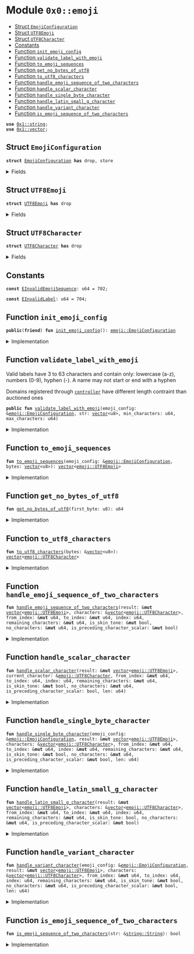 
<a name="0x0_emoji"></a>

# Module `0x0::emoji`



-  [Struct `EmojiConfiguration`](#0x0_emoji_EmojiConfiguration)
-  [Struct `UTF8Emoji`](#0x0_emoji_UTF8Emoji)
-  [Struct `UTF8Character`](#0x0_emoji_UTF8Character)
-  [Constants](#@Constants_0)
-  [Function `init_emoji_config`](#0x0_emoji_init_emoji_config)
-  [Function `validate_label_with_emoji`](#0x0_emoji_validate_label_with_emoji)
-  [Function `to_emoji_sequences`](#0x0_emoji_to_emoji_sequences)
-  [Function `get_no_bytes_of_utf8`](#0x0_emoji_get_no_bytes_of_utf8)
-  [Function `to_utf8_characters`](#0x0_emoji_to_utf8_characters)
-  [Function `handle_emoji_sequence_of_two_characters`](#0x0_emoji_handle_emoji_sequence_of_two_characters)
-  [Function `handle_scalar_character`](#0x0_emoji_handle_scalar_character)
-  [Function `handle_single_byte_character`](#0x0_emoji_handle_single_byte_character)
-  [Function `handle_latin_small_g_character`](#0x0_emoji_handle_latin_small_g_character)
-  [Function `handle_variant_character`](#0x0_emoji_handle_variant_character)
-  [Function `is_emoji_sequence_of_two_characters`](#0x0_emoji_is_emoji_sequence_of_two_characters)


<pre><code><b>use</b> <a href="">0x1::string</a>;
<b>use</b> <a href="">0x1::vector</a>;
</code></pre>



<a name="0x0_emoji_EmojiConfiguration"></a>

## Struct `EmojiConfiguration`



<pre><code><b>struct</b> <a href="emoji.md#0x0_emoji_EmojiConfiguration">EmojiConfiguration</a> <b>has</b> drop, store
</code></pre>



<details>
<summary>Fields</summary>


<dl>
<dt>
<code>joiner: <a href="">vector</a>&lt;u8&gt;</code>
</dt>
<dd>

</dd>
<dt>
<code>variant: <a href="">vector</a>&lt;u8&gt;</code>
</dt>
<dd>

</dd>
<dt>
<code>combining_enclosing: <a href="">vector</a>&lt;u8&gt;</code>
</dt>
<dd>

</dd>
<dt>
<code>latin_small_g: <a href="">vector</a>&lt;u8&gt;</code>
</dt>
<dd>

</dd>
<dt>
<code>one_character_emojis: <a href="">vector</a>&lt;<a href="">vector</a>&lt;u8&gt;&gt;</code>
</dt>
<dd>

</dd>
<dt>
<code>two_character_emojis: <a href="">vector</a>&lt;<a href="">vector</a>&lt;u8&gt;&gt;</code>
</dt>
<dd>

</dd>
<dt>
<code>three_character_emojis: <a href="">vector</a>&lt;<a href="">vector</a>&lt;u8&gt;&gt;</code>
</dt>
<dd>

</dd>
<dt>
<code>four_character_emojis: <a href="">vector</a>&lt;<a href="">vector</a>&lt;u8&gt;&gt;</code>
</dt>
<dd>

</dd>
<dt>
<code>five_character_emojis: <a href="">vector</a>&lt;<a href="">vector</a>&lt;u8&gt;&gt;</code>
</dt>
<dd>

</dd>
<dt>
<code>six_character_emojis: <a href="">vector</a>&lt;<a href="">vector</a>&lt;u8&gt;&gt;</code>
</dt>
<dd>

</dd>
<dt>
<code>seven_character_emojis: <a href="">vector</a>&lt;<a href="">vector</a>&lt;u8&gt;&gt;</code>
</dt>
<dd>

</dd>
<dt>
<code>eight_character_emojis: <a href="">vector</a>&lt;<a href="">vector</a>&lt;u8&gt;&gt;</code>
</dt>
<dd>

</dd>
<dt>
<code>two_character_skin_tone_emojis: <a href="">vector</a>&lt;<a href="">vector</a>&lt;u8&gt;&gt;</code>
</dt>
<dd>

</dd>
<dt>
<code>four_character_skin_tone_emojis: <a href="">vector</a>&lt;<a href="">vector</a>&lt;u8&gt;&gt;</code>
</dt>
<dd>

</dd>
<dt>
<code>five_character_skin_tone_emojis: <a href="">vector</a>&lt;<a href="">vector</a>&lt;u8&gt;&gt;</code>
</dt>
<dd>

</dd>
<dt>
<code>seven_character_skin_tone_emojis: <a href="">vector</a>&lt;<a href="">vector</a>&lt;u8&gt;&gt;</code>
</dt>
<dd>

</dd>
<dt>
<code>eight_character_skin_tone_emojis: <a href="">vector</a>&lt;<a href="">vector</a>&lt;u8&gt;&gt;</code>
</dt>
<dd>

</dd>
<dt>
<code>ten_character_skin_tone_emojis: <a href="">vector</a>&lt;<a href="">vector</a>&lt;u8&gt;&gt;</code>
</dt>
<dd>

</dd>
<dt>
<code>skin_tones: <a href="">vector</a>&lt;<a href="">vector</a>&lt;u8&gt;&gt;</code>
</dt>
<dd>

</dd>
</dl>


</details>

<a name="0x0_emoji_UTF8Emoji"></a>

## Struct `UTF8Emoji`



<pre><code><b>struct</b> <a href="emoji.md#0x0_emoji_UTF8Emoji">UTF8Emoji</a> <b>has</b> drop
</code></pre>



<details>
<summary>Fields</summary>


<dl>
<dt>
<code>from: u64</code>
</dt>
<dd>

</dd>
<dt>
<code><b>to</b>: u64</code>
</dt>
<dd>

</dd>
<dt>
<code>no_characters: u64</code>
</dt>
<dd>

</dd>
<dt>
<code>is_skin_tone: bool</code>
</dt>
<dd>

</dd>
<dt>
<code>is_single_byte: bool</code>
</dt>
<dd>

</dd>
</dl>


</details>

<a name="0x0_emoji_UTF8Character"></a>

## Struct `UTF8Character`



<pre><code><b>struct</b> <a href="emoji.md#0x0_emoji_UTF8Character">UTF8Character</a> <b>has</b> drop
</code></pre>



<details>
<summary>Fields</summary>


<dl>
<dt>
<code>char: <a href="_String">string::String</a></code>
</dt>
<dd>

</dd>
<dt>
<code>no_bytes: u64</code>
</dt>
<dd>

</dd>
</dl>


</details>

<a name="@Constants_0"></a>

## Constants


<a name="0x0_emoji_EInvalidEmojiSequence"></a>



<pre><code><b>const</b> <a href="emoji.md#0x0_emoji_EInvalidEmojiSequence">EInvalidEmojiSequence</a>: u64 = 702;
</code></pre>



<a name="0x0_emoji_EInvalidLabel"></a>



<pre><code><b>const</b> <a href="emoji.md#0x0_emoji_EInvalidLabel">EInvalidLabel</a>: u64 = 704;
</code></pre>



<a name="0x0_emoji_init_emoji_config"></a>

## Function `init_emoji_config`



<pre><code><b>public</b>(<b>friend</b>) <b>fun</b> <a href="emoji.md#0x0_emoji_init_emoji_config">init_emoji_config</a>(): <a href="emoji.md#0x0_emoji_EmojiConfiguration">emoji::EmojiConfiguration</a>
</code></pre>



<details>
<summary>Implementation</summary>


<pre><code><b>public</b>(<b>friend</b>) <b>fun</b> <a href="emoji.md#0x0_emoji_init_emoji_config">init_emoji_config</a>(): <a href="emoji.md#0x0_emoji_EmojiConfiguration">EmojiConfiguration</a> {
    <b>let</b> one_character_emojis = <a href="">vector</a>[];
    <b>let</b> two_character_emojis = <a href="">vector</a>[];
    <b>let</b> three_character_emojis = <a href="">vector</a>[];
    <b>let</b> four_character_emojis = <a href="">vector</a>[];
    <b>let</b> five_character_emojis = <a href="">vector</a>[];
    <b>let</b> six_character_emojis = <a href="">vector</a>[];
    <b>let</b> seven_character_emojis = <a href="">vector</a>[];
    <b>let</b> eight_character_emojis = <a href="">vector</a>[];
    <b>let</b> two_character_skin_tone_emojis = <a href="">vector</a>[];
    <b>let</b> four_character_skin_tone_emojis = <a href="">vector</a>[];
    <b>let</b> five_character_skin_tone_emojis = <a href="">vector</a>[];
    <b>let</b> seven_character_skin_tone_emojis = <a href="">vector</a>[];
    <b>let</b> eight_character_skin_tone_emojis = <a href="">vector</a>[];
    <b>let</b> ten_character_skin_tone_emojis = <a href="">vector</a>[];
    <b>let</b> skin_tones = <a href="">vector</a>[
        <a href="">vector</a>[240, 159, 143, 187], // light skin tone U+1F3FB
        <a href="">vector</a>[240, 159, 143, 188], // medium-light skin tone U+1F3FC
        <a href="">vector</a>[240, 159, 143, 189], // medium skin tone U+1F3FD
        <a href="">vector</a>[240, 159, 143, 190], // medium-dark skin tone U+1F3FE
        <a href="">vector</a>[240, 159, 143, 191], // dark skin tone U+1F3FF
    ];
    <a href="emoji.md#0x0_emoji_EmojiConfiguration">EmojiConfiguration</a> {
        joiner: <a href="">vector</a>[226, 128, 141], // U+200D
        variant: <a href="">vector</a>[239, 184, 143], // U+FE0F
        combining_enclosing: <a href="">vector</a>[226, 131, 163], // U+20E3
        latin_small_g: <a href="">vector</a>[243, 160, 129, 167], // U+E0067
        one_character_emojis,
        two_character_emojis,
        three_character_emojis,
        four_character_emojis,
        five_character_emojis,
        six_character_emojis,
        seven_character_emojis,
        eight_character_emojis,
        two_character_skin_tone_emojis,
        four_character_skin_tone_emojis,
        five_character_skin_tone_emojis,
        seven_character_skin_tone_emojis,
        eight_character_skin_tone_emojis,
        ten_character_skin_tone_emojis,
        skin_tones,
    }
}
</code></pre>



</details>

<a name="0x0_emoji_validate_label_with_emoji"></a>

## Function `validate_label_with_emoji`

Valid labels have 3 to 63 characters and contain only: lowercase (a-z), numbers (0-9), hyphen (-).
A name may not start or end with a hyphen

Domains registered through <code><a href="controller.md#0x0_controller">controller</a></code> have different length contraint than auctioned ones


<pre><code><b>public</b> <b>fun</b> <a href="emoji.md#0x0_emoji_validate_label_with_emoji">validate_label_with_emoji</a>(emoji_config: &<a href="emoji.md#0x0_emoji_EmojiConfiguration">emoji::EmojiConfiguration</a>, str: <a href="">vector</a>&lt;u8&gt;, min_characters: u64, max_characters: u64)
</code></pre>



<details>
<summary>Implementation</summary>


<pre><code><b>public</b> <b>fun</b> <a href="emoji.md#0x0_emoji_validate_label_with_emoji">validate_label_with_emoji</a>(
    emoji_config: &<a href="emoji.md#0x0_emoji_EmojiConfiguration">EmojiConfiguration</a>,
    str: <a href="">vector</a>&lt;u8&gt;,
    min_characters: u64,
    max_characters: u64
) {
    <b>let</b> emojis = <a href="emoji.md#0x0_emoji_to_emoji_sequences">to_emoji_sequences</a>(emoji_config, str);
    <b>let</b> str = utf8(str);
    <b>let</b> len = <a href="_length">vector::length</a>(&emojis);
    <b>let</b> index = 0;
    <b>assert</b>!(min_characters &lt;= len && len &lt;= max_characters, <a href="emoji.md#0x0_emoji_EInvalidLabel">EInvalidLabel</a>);

    <b>while</b> (index &lt; len) {
        <b>let</b> emoji_metadata = <a href="_borrow">vector::borrow</a>(&emojis, index);
        <b>let</b> <a href="emoji.md#0x0_emoji">emoji</a> = <a href="_sub_string">string::sub_string</a>(&str, emoji_metadata.from, emoji_metadata.<b>to</b>);
        <b>if</b> (emoji_metadata.is_single_byte) {
            <b>let</b> bytes = <a href="_bytes">string::bytes</a>(&<a href="emoji.md#0x0_emoji">emoji</a>);
            <b>let</b> byte = *<a href="_borrow">vector::borrow</a>(bytes, 0);
            <b>assert</b>!(
                (0x61 &lt;= byte && byte &lt;= 0x7A)                           // a-z
                    || (0x30 &lt;= byte && byte &lt;= 0x39)                    // 0-9
                    || (byte == 0x2D && index != 0 && index != len - 1), // - // TODO: is it correct?
                <a href="emoji.md#0x0_emoji_EInvalidLabel">EInvalidLabel</a>
            );
            index = index + 1;
            <b>continue</b>
        };

        <b>if</b> (emoji_metadata.is_skin_tone) {
            <b>if</b> (emoji_metadata.no_characters == 2)
                <b>assert</b>!(
                    <a href="_contains">vector::contains</a>(&emoji_config.two_character_skin_tone_emojis, <a href="_bytes">string::bytes</a>(&<a href="emoji.md#0x0_emoji">emoji</a>)),
                    <a href="emoji.md#0x0_emoji_EInvalidEmojiSequence">EInvalidEmojiSequence</a>
                )
            <b>else</b> <b>if</b> (emoji_metadata.no_characters == 4)
                <b>assert</b>!(
                    <a href="_contains">vector::contains</a>(&emoji_config.four_character_skin_tone_emojis, <a href="_bytes">string::bytes</a>(&<a href="emoji.md#0x0_emoji">emoji</a>)),
                    <a href="emoji.md#0x0_emoji_EInvalidEmojiSequence">EInvalidEmojiSequence</a>
                )
            <b>else</b> <b>if</b> (emoji_metadata.no_characters == 5)
                <b>assert</b>!(
                    <a href="_contains">vector::contains</a>(&emoji_config.five_character_skin_tone_emojis, <a href="_bytes">string::bytes</a>(&<a href="emoji.md#0x0_emoji">emoji</a>)),
                    <a href="emoji.md#0x0_emoji_EInvalidEmojiSequence">EInvalidEmojiSequence</a>
                )
            <b>else</b> <b>if</b> (emoji_metadata.no_characters == 7)
                <b>assert</b>!(
                    <a href="_contains">vector::contains</a>(&emoji_config.seven_character_skin_tone_emojis, <a href="_bytes">string::bytes</a>(&<a href="emoji.md#0x0_emoji">emoji</a>)),
                    <a href="emoji.md#0x0_emoji_EInvalidEmojiSequence">EInvalidEmojiSequence</a>
                )
            <b>else</b> <b>if</b> (emoji_metadata.no_characters == 8)
                <b>assert</b>!(
                    <a href="_contains">vector::contains</a>(&emoji_config.eight_character_skin_tone_emojis, <a href="_bytes">string::bytes</a>(&<a href="emoji.md#0x0_emoji">emoji</a>)),
                    <a href="emoji.md#0x0_emoji_EInvalidEmojiSequence">EInvalidEmojiSequence</a>
                )
            <b>else</b> <b>if</b> (emoji_metadata.no_characters == 10)
                <b>assert</b>!(
                    <a href="_contains">vector::contains</a>(&emoji_config.ten_character_skin_tone_emojis, <a href="_bytes">string::bytes</a>(&<a href="emoji.md#0x0_emoji">emoji</a>)),
                    <a href="emoji.md#0x0_emoji_EInvalidEmojiSequence">EInvalidEmojiSequence</a>
                )
            <b>else</b> <b>abort</b> <a href="emoji.md#0x0_emoji_EInvalidEmojiSequence">EInvalidEmojiSequence</a>;
        } <b>else</b> {
            <b>if</b> (emoji_metadata.no_characters == 1)
                <b>assert</b>!(
                    <a href="_contains">vector::contains</a>(&emoji_config.one_character_emojis, <a href="_bytes">string::bytes</a>(&<a href="emoji.md#0x0_emoji">emoji</a>)),
                    <a href="emoji.md#0x0_emoji_EInvalidEmojiSequence">EInvalidEmojiSequence</a>
                )
            <b>else</b> <b>if</b> (emoji_metadata.no_characters == 2)
                <b>assert</b>!(
                    <a href="_contains">vector::contains</a>(&emoji_config.two_character_emojis, <a href="_bytes">string::bytes</a>(&<a href="emoji.md#0x0_emoji">emoji</a>)),
                    <a href="emoji.md#0x0_emoji_EInvalidEmojiSequence">EInvalidEmojiSequence</a>
                )
            <b>else</b> <b>if</b> (emoji_metadata.no_characters == 3)
                <b>assert</b>!(
                    <a href="_contains">vector::contains</a>(&emoji_config.three_character_emojis, <a href="_bytes">string::bytes</a>(&<a href="emoji.md#0x0_emoji">emoji</a>)),
                    <a href="emoji.md#0x0_emoji_EInvalidEmojiSequence">EInvalidEmojiSequence</a>
                )
            <b>else</b> <b>if</b> (emoji_metadata.no_characters == 4)
                <b>assert</b>!(
                    <a href="_contains">vector::contains</a>(&emoji_config.four_character_emojis, <a href="_bytes">string::bytes</a>(&<a href="emoji.md#0x0_emoji">emoji</a>)),
                    <a href="emoji.md#0x0_emoji_EInvalidEmojiSequence">EInvalidEmojiSequence</a>
                )
            <b>else</b> <b>if</b> (emoji_metadata.no_characters == 5)
                <b>assert</b>!(
                    <a href="_contains">vector::contains</a>(&emoji_config.five_character_emojis, <a href="_bytes">string::bytes</a>(&<a href="emoji.md#0x0_emoji">emoji</a>)),
                    <a href="emoji.md#0x0_emoji_EInvalidEmojiSequence">EInvalidEmojiSequence</a>
                )
            <b>else</b> <b>if</b> (emoji_metadata.no_characters == 6)
                <b>assert</b>!(
                    <a href="_contains">vector::contains</a>(&emoji_config.six_character_emojis, <a href="_bytes">string::bytes</a>(&<a href="emoji.md#0x0_emoji">emoji</a>)),
                    <a href="emoji.md#0x0_emoji_EInvalidEmojiSequence">EInvalidEmojiSequence</a>
                )
            <b>else</b> <b>if</b> (emoji_metadata.no_characters == 7)
                <b>assert</b>!(
                    <a href="_contains">vector::contains</a>(&emoji_config.seven_character_emojis, <a href="_bytes">string::bytes</a>(&<a href="emoji.md#0x0_emoji">emoji</a>)),
                    <a href="emoji.md#0x0_emoji_EInvalidEmojiSequence">EInvalidEmojiSequence</a>
                )
            <b>else</b> <b>if</b> (emoji_metadata.no_characters == 8)
                <b>assert</b>!(
                    <a href="_contains">vector::contains</a>(&emoji_config.eight_character_emojis, <a href="_bytes">string::bytes</a>(&<a href="emoji.md#0x0_emoji">emoji</a>)),
                    <a href="emoji.md#0x0_emoji_EInvalidEmojiSequence">EInvalidEmojiSequence</a>
                )
            <b>else</b> <b>abort</b> <a href="emoji.md#0x0_emoji_EInvalidEmojiSequence">EInvalidEmojiSequence</a>
        };
        index = index + 1;
    };
}
</code></pre>



</details>

<a name="0x0_emoji_to_emoji_sequences"></a>

## Function `to_emoji_sequences`



<pre><code><b>fun</b> <a href="emoji.md#0x0_emoji_to_emoji_sequences">to_emoji_sequences</a>(emoji_config: &<a href="emoji.md#0x0_emoji_EmojiConfiguration">emoji::EmojiConfiguration</a>, bytes: <a href="">vector</a>&lt;u8&gt;): <a href="">vector</a>&lt;<a href="emoji.md#0x0_emoji_UTF8Emoji">emoji::UTF8Emoji</a>&gt;
</code></pre>



<details>
<summary>Implementation</summary>


<pre><code><b>fun</b> <a href="emoji.md#0x0_emoji_to_emoji_sequences">to_emoji_sequences</a>(emoji_config: &<a href="emoji.md#0x0_emoji_EmojiConfiguration">EmojiConfiguration</a>, bytes: <a href="">vector</a>&lt;u8&gt;): <a href="">vector</a>&lt;<a href="emoji.md#0x0_emoji_UTF8Emoji">UTF8Emoji</a>&gt; {
    <b>let</b> characters = <a href="emoji.md#0x0_emoji_to_utf8_characters">to_utf8_characters</a>(&bytes);
    <b>let</b> len = <a href="_length">vector::length</a>(&characters);
    // consider only preceding character in the same <a href="emoji.md#0x0_emoji">emoji</a> sequence
    <b>let</b> is_preceding_character_scalar = <b>false</b>;
    <b>let</b> is_skin_tone = <b>false</b>;
    <b>let</b> result = <a href="">vector</a>&lt;<a href="emoji.md#0x0_emoji_UTF8Emoji">UTF8Emoji</a>&gt;[];
    <b>let</b> index = 0;
    <b>let</b> from_index = 0;
    <b>let</b> to_index = 0;
    <b>let</b> no_characters = 0;
    <b>let</b> remaining_characters = len;

    <b>while</b> (index &lt; len) {
        <b>let</b> current_character = <a href="_borrow">vector::borrow</a>(&characters, index);
        to_index = to_index + current_character.no_bytes;
        no_characters = no_characters + 1;

        // is alphabet character
        <b>if</b> (current_character.no_bytes == 1) {
            <a href="emoji.md#0x0_emoji_handle_single_byte_character">handle_single_byte_character</a>(
                emoji_config, &<b>mut</b> result, &characters,
                &<b>mut</b> from_index, &<b>mut</b> to_index, &<b>mut</b> index,
                &<b>mut</b> remaining_characters, &<b>mut</b> is_skin_tone, &<b>mut</b> no_characters,
                &<b>mut</b> is_preceding_character_scalar, len,
            );
            <b>continue</b>
        };

        <b>if</b> (*<a href="_bytes">string::bytes</a>(&current_character.char) == emoji_config.latin_small_g) {
            <a href="emoji.md#0x0_emoji_handle_latin_small_g_character">handle_latin_small_g_character</a>(
                &<b>mut</b> result, &<b>mut</b> characters, &<b>mut</b> from_index,
                &<b>mut</b> to_index, index, &<b>mut</b> remaining_characters,
                is_skin_tone, &<b>mut</b> no_characters, &<b>mut</b> is_preceding_character_scalar,
            );
            index = index + 6;
            <b>continue</b>
        };

        <b>if</b> (<a href="_contains">vector::contains</a>(&emoji_config.skin_tones, <a href="_bytes">string::bytes</a>(&current_character.char))) {
            <b>assert</b>!(is_preceding_character_scalar, <a href="emoji.md#0x0_emoji_EInvalidEmojiSequence">EInvalidEmojiSequence</a>);
            is_skin_tone = <b>true</b>;
            <b>if</b> (index == len - 1) {
                <a href="_push_back">vector::push_back</a>(&<b>mut</b> result, <a href="emoji.md#0x0_emoji_UTF8Emoji">UTF8Emoji</a> { from: from_index, <b>to</b>: to_index, no_characters, is_skin_tone, is_single_byte: <b>false</b> });
                remaining_characters = remaining_characters - no_characters;
            };
            index = index + 1;
            <b>continue</b>
        };

        <b>if</b> (<a href="emoji.md#0x0_emoji_is_emoji_sequence_of_two_characters">is_emoji_sequence_of_two_characters</a>(&current_character.char)) {
            <a href="emoji.md#0x0_emoji_handle_emoji_sequence_of_two_characters">handle_emoji_sequence_of_two_characters</a>(
                &<b>mut</b> result, &characters, &<b>mut</b> from_index,
                &<b>mut</b> to_index, index, &<b>mut</b> remaining_characters,
                &<b>mut</b> is_skin_tone, &<b>mut</b> no_characters, &<b>mut</b> is_preceding_character_scalar,
            );
            index = index + 2;
            <b>continue</b>
        };

        <b>if</b> (*<a href="_bytes">string::bytes</a>(&current_character.char) == emoji_config.variant) {
            <a href="emoji.md#0x0_emoji_handle_variant_character">handle_variant_character</a>(
                emoji_config, &<b>mut</b> result, &characters,
                &<b>mut</b> from_index, to_index, index,
                &<b>mut</b> remaining_characters, &<b>mut</b> is_skin_tone,
                &<b>mut</b> no_characters, &<b>mut</b> is_preceding_character_scalar, len
            );
            index = index + 1;
            <b>continue</b>
        };

        <b>if</b> (*<a href="_bytes">string::bytes</a>(&current_character.char) != emoji_config.joiner) {
            <a href="emoji.md#0x0_emoji_handle_scalar_character">handle_scalar_character</a>(
                &<b>mut</b> result, current_character, &<b>mut</b> from_index,
                to_index, index, &<b>mut</b> remaining_characters, &<b>mut</b> is_skin_tone,
                &<b>mut</b> no_characters, is_preceding_character_scalar, len
            );
            is_preceding_character_scalar = <b>true</b>;
        } <b>else</b> is_preceding_character_scalar = <b>false</b>;

        index = index + 1;
    };
    <b>assert</b>!(remaining_characters == 0, <a href="emoji.md#0x0_emoji_EInvalidLabel">EInvalidLabel</a>);
    result
}
</code></pre>



</details>

<a name="0x0_emoji_get_no_bytes_of_utf8"></a>

## Function `get_no_bytes_of_utf8`



<pre><code><b>fun</b> <a href="emoji.md#0x0_emoji_get_no_bytes_of_utf8">get_no_bytes_of_utf8</a>(first_byte: u8): u64
</code></pre>



<details>
<summary>Implementation</summary>


<pre><code><b>fun</b> <a href="emoji.md#0x0_emoji_get_no_bytes_of_utf8">get_no_bytes_of_utf8</a>(first_byte: u8): u64 {
    <b>if</b> (first_byte &lt;= 127) <b>return</b> 1;
    <b>if</b> (192 &lt;= first_byte && first_byte &lt;= 223) <b>return</b> 2;
    <b>if</b> (224 &lt;= first_byte && first_byte &lt;= 239) <b>return</b> 3;
    <b>if</b> (240 &lt;= first_byte && first_byte &lt;= 247) <b>return</b> 4;
    <b>abort</b>(<a href="emoji.md#0x0_emoji_EInvalidLabel">EInvalidLabel</a>)
}
</code></pre>



</details>

<a name="0x0_emoji_to_utf8_characters"></a>

## Function `to_utf8_characters`



<pre><code><b>fun</b> <a href="emoji.md#0x0_emoji_to_utf8_characters">to_utf8_characters</a>(bytes: &<a href="">vector</a>&lt;u8&gt;): <a href="">vector</a>&lt;<a href="emoji.md#0x0_emoji_UTF8Character">emoji::UTF8Character</a>&gt;
</code></pre>



<details>
<summary>Implementation</summary>


<pre><code><b>fun</b> <a href="emoji.md#0x0_emoji_to_utf8_characters">to_utf8_characters</a>(bytes: &<a href="">vector</a>&lt;u8&gt;): <a href="">vector</a>&lt;<a href="emoji.md#0x0_emoji_UTF8Character">UTF8Character</a>&gt; {
    <b>let</b> str = utf8(*bytes);
    <b>let</b> result = <a href="">vector</a>&lt;<a href="emoji.md#0x0_emoji_UTF8Character">UTF8Character</a>&gt;[];
    <b>let</b> index = 0;
    <b>let</b> no_bytes = <a href="_length">vector::length</a>(bytes);

    <b>while</b> (index &lt; no_bytes) {
        <b>let</b> first_byte = *<a href="_borrow">vector::borrow</a>(bytes, index);
        <b>let</b> no_bytes = <a href="emoji.md#0x0_emoji_get_no_bytes_of_utf8">get_no_bytes_of_utf8</a>(first_byte);
        <b>let</b> c = <a href="_sub_string">string::sub_string</a>(&str, index, index + no_bytes);
        <a href="_push_back">vector::push_back</a>(&<b>mut</b> result, <a href="emoji.md#0x0_emoji_UTF8Character">UTF8Character</a> { char: c, no_bytes });

        index = index + no_bytes;
    };

    result
}
</code></pre>



</details>

<a name="0x0_emoji_handle_emoji_sequence_of_two_characters"></a>

## Function `handle_emoji_sequence_of_two_characters`



<pre><code><b>fun</b> <a href="emoji.md#0x0_emoji_handle_emoji_sequence_of_two_characters">handle_emoji_sequence_of_two_characters</a>(result: &<b>mut</b> <a href="">vector</a>&lt;<a href="emoji.md#0x0_emoji_UTF8Emoji">emoji::UTF8Emoji</a>&gt;, characters: &<a href="">vector</a>&lt;<a href="emoji.md#0x0_emoji_UTF8Character">emoji::UTF8Character</a>&gt;, from_index: &<b>mut</b> u64, to_index: &<b>mut</b> u64, index: u64, remaining_characters: &<b>mut</b> u64, is_skin_tone: &<b>mut</b> bool, no_characters: &<b>mut</b> u64, is_preceding_character_scalar: &<b>mut</b> bool)
</code></pre>



<details>
<summary>Implementation</summary>


<pre><code><b>fun</b> <a href="emoji.md#0x0_emoji_handle_emoji_sequence_of_two_characters">handle_emoji_sequence_of_two_characters</a>(
    result: &<b>mut</b> <a href="">vector</a>&lt;<a href="emoji.md#0x0_emoji_UTF8Emoji">UTF8Emoji</a>&gt;,
    characters: &<a href="">vector</a>&lt;<a href="emoji.md#0x0_emoji_UTF8Character">UTF8Character</a>&gt;,
    from_index: &<b>mut</b> u64,
    to_index: &<b>mut</b> u64,
    index: u64,
    remaining_characters: &<b>mut</b> u64,
    is_skin_tone: &<b>mut</b> bool,
    no_characters: &<b>mut</b> u64,
    is_preceding_character_scalar: &<b>mut</b> bool,
) {
    <b>let</b> next_character = <a href="_borrow">vector::borrow</a>(characters, index + 1);
    *to_index = *to_index + next_character.no_bytes;
    <a href="_push_back">vector::push_back</a>(result, <a href="emoji.md#0x0_emoji_UTF8Emoji">UTF8Emoji</a> {
        from: *from_index,
        <b>to</b>: *to_index,
        no_characters: 2,
        is_skin_tone: *is_skin_tone,
        is_single_byte: <b>false</b>
    });
    *no_characters = 0;
    *is_skin_tone = <b>false</b>;
    *from_index = *to_index;
    *remaining_characters = *remaining_characters - 2;
    *is_preceding_character_scalar = <b>false</b>;
}
</code></pre>



</details>

<a name="0x0_emoji_handle_scalar_character"></a>

## Function `handle_scalar_character`



<pre><code><b>fun</b> <a href="emoji.md#0x0_emoji_handle_scalar_character">handle_scalar_character</a>(result: &<b>mut</b> <a href="">vector</a>&lt;<a href="emoji.md#0x0_emoji_UTF8Emoji">emoji::UTF8Emoji</a>&gt;, current_character: &<a href="emoji.md#0x0_emoji_UTF8Character">emoji::UTF8Character</a>, from_index: &<b>mut</b> u64, to_index: u64, index: u64, remaining_characters: &<b>mut</b> u64, is_skin_tone: &<b>mut</b> bool, no_characters: &<b>mut</b> u64, is_preceding_character_scalar: bool, len: u64)
</code></pre>



<details>
<summary>Implementation</summary>


<pre><code><b>fun</b> <a href="emoji.md#0x0_emoji_handle_scalar_character">handle_scalar_character</a>(
    result: &<b>mut</b> <a href="">vector</a>&lt;<a href="emoji.md#0x0_emoji_UTF8Emoji">UTF8Emoji</a>&gt;,
    current_character: &<a href="emoji.md#0x0_emoji_UTF8Character">UTF8Character</a>,
    from_index: &<b>mut</b> u64,
    to_index: u64,
    index: u64,
    remaining_characters: &<b>mut</b> u64,
    is_skin_tone: &<b>mut</b> bool,
    no_characters: &<b>mut</b> u64,
    is_preceding_character_scalar: bool,
    len: u64
) {
    <b>if</b> (is_preceding_character_scalar) {
        // 2 scalar characters cannot stand next <b>to</b> each other in a <a href="emoji.md#0x0_emoji">emoji</a> sequence,
        // so the previous scalar character is the end of its <a href="emoji.md#0x0_emoji">emoji</a> sequence
        <b>let</b> bytes = <a href="_bytes">string::bytes</a>(&current_character.char);
        <a href="_push_back">vector::push_back</a>(result, <a href="emoji.md#0x0_emoji_UTF8Emoji">UTF8Emoji</a> {
            from: *from_index,
            <b>to</b>: to_index - <a href="_length">vector::length</a>(bytes),
            no_characters: *no_characters - 1,
            is_skin_tone: *is_skin_tone,
            is_single_byte: <b>false</b>
        });
        *remaining_characters = *remaining_characters - *no_characters + 1;
        *no_characters = 1;
        *is_skin_tone = <b>false</b>;
        *from_index = to_index - <a href="_length">vector::length</a>(bytes);
    };
    <b>if</b> (index == len - 1) {
        <a href="_push_back">vector::push_back</a>(result, <a href="emoji.md#0x0_emoji_UTF8Emoji">UTF8Emoji</a> {
            from: *from_index,
            <b>to</b>: to_index,
            no_characters: *no_characters,
            is_skin_tone: *is_skin_tone,
            is_single_byte: <b>false</b>
        });
        *remaining_characters = *remaining_characters - *no_characters;
    };
}
</code></pre>



</details>

<a name="0x0_emoji_handle_single_byte_character"></a>

## Function `handle_single_byte_character`



<pre><code><b>fun</b> <a href="emoji.md#0x0_emoji_handle_single_byte_character">handle_single_byte_character</a>(emoji_config: &<a href="emoji.md#0x0_emoji_EmojiConfiguration">emoji::EmojiConfiguration</a>, result: &<b>mut</b> <a href="">vector</a>&lt;<a href="emoji.md#0x0_emoji_UTF8Emoji">emoji::UTF8Emoji</a>&gt;, characters: &<a href="">vector</a>&lt;<a href="emoji.md#0x0_emoji_UTF8Character">emoji::UTF8Character</a>&gt;, from_index: &<b>mut</b> u64, to_index: &<b>mut</b> u64, index: &<b>mut</b> u64, remaining_characters: &<b>mut</b> u64, is_skin_tone: &<b>mut</b> bool, no_characters: &<b>mut</b> u64, is_preceding_character_scalar: &<b>mut</b> bool, len: u64)
</code></pre>



<details>
<summary>Implementation</summary>


<pre><code><b>fun</b> <a href="emoji.md#0x0_emoji_handle_single_byte_character">handle_single_byte_character</a>(
    emoji_config: &<a href="emoji.md#0x0_emoji_EmojiConfiguration">EmojiConfiguration</a>,
    result: &<b>mut</b> <a href="">vector</a>&lt;<a href="emoji.md#0x0_emoji_UTF8Emoji">UTF8Emoji</a>&gt;,
    characters: &<a href="">vector</a>&lt;<a href="emoji.md#0x0_emoji_UTF8Character">UTF8Character</a>&gt;,
    from_index: &<b>mut</b> u64,
    to_index: &<b>mut</b> u64,
    index: &<b>mut</b> u64,
    remaining_characters: &<b>mut</b> u64,
    is_skin_tone: &<b>mut</b> bool,
    no_characters: &<b>mut</b> u64,
    is_preceding_character_scalar: &<b>mut</b> bool,
    len: u64,
) {
    <b>if</b> (*no_characters &gt; 1) {
        <a href="_push_back">vector::push_back</a>(result, <a href="emoji.md#0x0_emoji_UTF8Emoji">UTF8Emoji</a> {
            from: *from_index,
            <b>to</b>: *to_index - 1,
            no_characters: *no_characters - 1,
            is_skin_tone: *is_skin_tone,
            is_single_byte: <b>false</b>,
        });
        *from_index = *to_index - 1;
        *remaining_characters = *remaining_characters + 1 - *no_characters;
    };
    // check for special cases that end <b>with</b> u+20e3, i.e. 0023_fe0f_20e3
    <b>if</b> (*index &lt; len - 2) {
        <b>let</b> next_next_character = <a href="_borrow">vector::borrow</a>(characters, *index + 2);
        <b>let</b> bytes = <a href="_bytes">string::bytes</a>(&next_next_character.char);
        <b>if</b> (*bytes == emoji_config.combining_enclosing) {
            <b>assert</b>!(!*is_skin_tone, <a href="emoji.md#0x0_emoji_EInvalidLabel">EInvalidLabel</a>);
            <b>let</b> next_character = <a href="_borrow">vector::borrow</a>(characters, *index + 2);
            *to_index = *to_index + next_character.no_bytes;
            *to_index = *to_index + next_next_character.no_bytes;
            <a href="_push_back">vector::push_back</a>(
                result,
                <a href="emoji.md#0x0_emoji_UTF8Emoji">UTF8Emoji</a> {
                    from: *from_index,
                    <b>to</b>: *to_index,
                    no_characters: 3,
                    is_skin_tone: *is_skin_tone,
                    is_single_byte: <b>false</b>
                }
            );
            *remaining_characters = *remaining_characters - 3;
            *no_characters = 0;
            *from_index = *to_index;
            *index = *index + 3;
            *is_preceding_character_scalar = <b>false</b>;
            <b>return</b>
        };
    };
    <a href="_push_back">vector::push_back</a>(
        result,
        <a href="emoji.md#0x0_emoji_UTF8Emoji">UTF8Emoji</a> {
            from: *to_index - 1,
            <b>to</b>: *to_index,
            no_characters: 1,
            is_skin_tone: *is_skin_tone,
            is_single_byte: <b>true</b>
        }
    );
    *remaining_characters = *remaining_characters - 1;
    *from_index = *to_index;
    *is_skin_tone = <b>false</b>;
    *no_characters = 0;
    *is_preceding_character_scalar = <b>false</b>;
    *index = *index + 1;
}
</code></pre>



</details>

<a name="0x0_emoji_handle_latin_small_g_character"></a>

## Function `handle_latin_small_g_character`



<pre><code><b>fun</b> <a href="emoji.md#0x0_emoji_handle_latin_small_g_character">handle_latin_small_g_character</a>(result: &<b>mut</b> <a href="">vector</a>&lt;<a href="emoji.md#0x0_emoji_UTF8Emoji">emoji::UTF8Emoji</a>&gt;, characters: &<a href="">vector</a>&lt;<a href="emoji.md#0x0_emoji_UTF8Character">emoji::UTF8Character</a>&gt;, from_index: &<b>mut</b> u64, to_index: &<b>mut</b> u64, index: u64, remaining_characters: &<b>mut</b> u64, is_skin_tone: bool, no_characters: &<b>mut</b> u64, is_preceding_character_scalar: &<b>mut</b> bool)
</code></pre>



<details>
<summary>Implementation</summary>


<pre><code><b>fun</b> <a href="emoji.md#0x0_emoji_handle_latin_small_g_character">handle_latin_small_g_character</a>(
    result: &<b>mut</b> <a href="">vector</a>&lt;<a href="emoji.md#0x0_emoji_UTF8Emoji">UTF8Emoji</a>&gt;,
    characters: &<a href="">vector</a>&lt;<a href="emoji.md#0x0_emoji_UTF8Character">UTF8Character</a>&gt;,
    from_index: &<b>mut</b> u64,
    to_index: &<b>mut</b> u64,
    index: u64,
    remaining_characters: &<b>mut</b> u64,
    is_skin_tone: bool,
    no_characters: &<b>mut</b> u64,
    is_preceding_character_scalar: &<b>mut</b> bool,
) {
    // special cases, i.e. 1f3f4_e0067_e0062_e0065_e006e_e0067_e007f
    // <b>if</b> matches <b>with</b> E0067 =&gt; the next 5 characters are in the same <a href="emoji.md#0x0_emoji">emoji</a> sequence
    <b>assert</b>!(!is_skin_tone, <a href="emoji.md#0x0_emoji_EInvalidLabel">EInvalidLabel</a>);
    <b>assert</b>!(*no_characters == 2, <a href="emoji.md#0x0_emoji_EInvalidLabel">EInvalidLabel</a>);
    <b>let</b> i = 1;
    <b>while</b> (i &lt;= 5) {
        <b>let</b> character = <a href="_borrow">vector::borrow</a>(characters, index + i);
        *to_index = *to_index + character.no_bytes;
        i = i + 1;
    };
    <a href="_push_back">vector::push_back</a>(result, <a href="emoji.md#0x0_emoji_UTF8Emoji">UTF8Emoji</a> {
        from: *from_index,
        <b>to</b>: *to_index,
        no_characters: 7,
        is_skin_tone,
        is_single_byte: <b>false</b>,
    });
    *remaining_characters = *remaining_characters - 7;
    *from_index = *to_index;
    *no_characters = 0;
    *is_preceding_character_scalar = <b>false</b>;
}
</code></pre>



</details>

<a name="0x0_emoji_handle_variant_character"></a>

## Function `handle_variant_character`



<pre><code><b>fun</b> <a href="emoji.md#0x0_emoji_handle_variant_character">handle_variant_character</a>(emoji_config: &<a href="emoji.md#0x0_emoji_EmojiConfiguration">emoji::EmojiConfiguration</a>, result: &<b>mut</b> <a href="">vector</a>&lt;<a href="emoji.md#0x0_emoji_UTF8Emoji">emoji::UTF8Emoji</a>&gt;, characters: &<a href="">vector</a>&lt;<a href="emoji.md#0x0_emoji_UTF8Character">emoji::UTF8Character</a>&gt;, from_index: &<b>mut</b> u64, to_index: u64, index: u64, remaining_characters: &<b>mut</b> u64, is_skin_tone: &<b>mut</b> bool, no_characters: &<b>mut</b> u64, is_preceding_character_scalar: &<b>mut</b> bool, len: u64)
</code></pre>



<details>
<summary>Implementation</summary>


<pre><code><b>fun</b> <a href="emoji.md#0x0_emoji_handle_variant_character">handle_variant_character</a>(
    emoji_config: &<a href="emoji.md#0x0_emoji_EmojiConfiguration">EmojiConfiguration</a>,
    result: &<b>mut</b> <a href="">vector</a>&lt;<a href="emoji.md#0x0_emoji_UTF8Emoji">UTF8Emoji</a>&gt;,
    characters: &<a href="">vector</a>&lt;<a href="emoji.md#0x0_emoji_UTF8Character">UTF8Character</a>&gt;,
    from_index: &<b>mut</b> u64,
    to_index: u64,
    index: u64,
    remaining_characters: &<b>mut</b> u64,
    is_skin_tone: &<b>mut</b> bool,
    no_characters: &<b>mut</b> u64,
    is_preceding_character_scalar: &<b>mut</b> bool,
    len: u64
) {
    // variant character is either at the last position, or followed by the joiner character
    <b>if</b> (index &lt; len - 1) {
        <b>let</b> next_character = <a href="_borrow">vector::borrow</a>(characters, index + 1);
        <b>if</b> (*<a href="_bytes">string::bytes</a>(&next_character.char) != emoji_config.joiner) {
            <a href="_push_back">vector::push_back</a>(
                result,
                <a href="emoji.md#0x0_emoji_UTF8Emoji">UTF8Emoji</a> {
                    from: *from_index,
                    <b>to</b>: to_index,
                    no_characters: *no_characters,
                    is_skin_tone: *is_skin_tone,
                    is_single_byte: <b>false</b>
                }
            );
            *remaining_characters = *remaining_characters - *no_characters;
            *no_characters = 0;
            *from_index = to_index;
            *is_skin_tone = <b>false</b>;
        };
        *is_preceding_character_scalar = <b>false</b>;
    } <b>else</b> {
        // this variant character is at the end of the input <a href="">string</a>,
        // so this <a href="emoji.md#0x0_emoji">emoji</a> sequence <b>has</b> <b>to</b> end here
        <a href="_push_back">vector::push_back</a>(
            result,
            <a href="emoji.md#0x0_emoji_UTF8Emoji">UTF8Emoji</a> {
                from: *from_index,
                <b>to</b>: to_index,
                no_characters: *no_characters,
                is_skin_tone: *is_skin_tone,
                is_single_byte: <b>false</b>
            }
        );
        *remaining_characters = *remaining_characters - *no_characters;
    };
}
</code></pre>



</details>

<a name="0x0_emoji_is_emoji_sequence_of_two_characters"></a>

## Function `is_emoji_sequence_of_two_characters`



<pre><code><b>fun</b> <a href="emoji.md#0x0_emoji_is_emoji_sequence_of_two_characters">is_emoji_sequence_of_two_characters</a>(str: &<a href="_String">string::String</a>): bool
</code></pre>



<details>
<summary>Implementation</summary>


<pre><code><b>fun</b> <a href="emoji.md#0x0_emoji_is_emoji_sequence_of_two_characters">is_emoji_sequence_of_two_characters</a>(str: &String): bool {
    <b>let</b> bytes = <a href="_bytes">string::bytes</a>(str);
    <b>if</b> (<a href="_length">vector::length</a>(bytes) != 4) <b>return</b> <b>false</b>;

    <b>let</b> first_byte = *<a href="_borrow">vector::borrow</a>(bytes, 0);
    <b>if</b> (first_byte != 240) <b>return</b> <b>false</b>;

    <b>let</b> second_byte = *<a href="_borrow">vector::borrow</a>(bytes, 1);
    <b>if</b> (second_byte != 159) <b>return</b> <b>false</b>;

    <b>let</b> third_byte = *<a href="_borrow">vector::borrow</a>(bytes, 2);
    <b>if</b> (third_byte != 135) <b>return</b> <b>false</b>;

    <b>let</b> fourth_byte = *<a href="_borrow">vector::borrow</a>(bytes, 3);
    <b>if</b> (166 &lt;= fourth_byte && fourth_byte &lt;= 191) <b>return</b> <b>true</b>;
    <b>false</b>
}
</code></pre>



</details>
